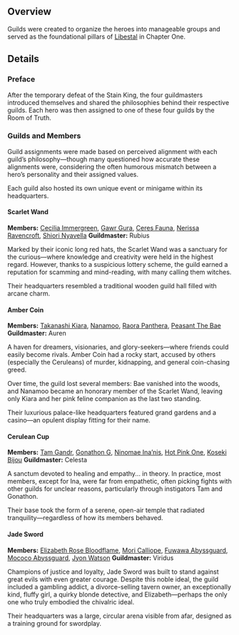 <!-- title: Guilds -->
<!-- quote: Responsible for ensuring the kingdom's peace and prosperity. -->
<!-- chapters: 0 -->
<!-- images: (Guilds Overview) --->
<!-- model: false -->

## Overview

Guilds were created to organize the heroes into manageable groups and served as the foundational pillars of [Libestal](#entry:libestal-ficta-entry) in Chapter One.

## Details

### Preface

After the temporary defeat of the Stain King, the four guildmasters introduced themselves and shared the philosophies behind their respective guilds. Each hero was then assigned to one of these four guilds by the Room of Truth.

### Guilds and Members

Guild assignments were made based on perceived alignment with each guild’s philosophy—though many questioned how accurate these alignments were, considering the often humorous mismatch between a hero’s personality and their assigned values.

Each guild also hosted its own unique event or minigame within its headquarters.

#### Scarlet Wand

**Members:** [Cecilia Immergreen](#entry:cecilia-entry), [Gawr Gura](#entry:gura-entry), [Ceres Fauna](#entry:fauna-entry), [Nerissa Ravencroft](#entry:nerissa-entry), [Shiori Nyavella](#entry:shiori-entry)
**Guildmaster:** Rubius

Marked by their iconic long red hats, the Scarlet Wand was a sanctuary for the curious—where knowledge and creativity were held in the highest regard. However, thanks to a suspicious lottery scheme, the guild earned a reputation for scamming and mind-reading, with many calling them witches.

Their headquarters resembled a traditional wooden guild hall filled with arcane charm.

#### Amber Coin

**Members:** [Takanashi Kiara](#entry:kiara-entry), [Nanamoo](#entry:mumei-entry), [Raora Panthera](#entry:raora-entry), [Peasant The Bae](#entry:bae-entry)
**Guildmaster:** Auren

A haven for dreamers, visionaries, and glory-seekers—where friends could easily become rivals. Amber Coin had a rocky start, accused by others (especially the Ceruleans) of murder, kidnapping, and general coin-chasing greed.

Over time, the guild lost several members: Bae vanished into the woods, and Nanamoo became an honorary member of the Scarlet Wand, leaving only Kiara and her pink feline companion as the last two standing.

Their luxurious palace-like headquarters featured grand gardens and a casino—an opulent display fitting for their name.

#### Cerulean Cup

**Members:** [Tam Gandr](#entry:kronii-entry), [Gonathon G](#entry:gigi-entry), [Ninomae Ina’nis](#entry:ina-entry), [Hot Pink One](#entry:irys-entry), [Koseki Bijou](#entry:bijou-entry)
**Guildmaster:** Celesta

A sanctum devoted to healing and empathy... in theory. In practice, most members, except for Ina, were far from empathetic, often picking fights with other guilds for unclear reasons, particularly through instigators Tam and Gonathon.

Their base took the form of a serene, open-air temple that radiated tranquility—regardless of how its members behaved.

#### Jade Sword

**Members:** [Elizabeth Rose Bloodflame](#entry:liz-entry), [Mori Calliope](#entry:calli-entry), [Fuwawa Abyssguard](#entry:fuwawa-entry), [Mococo Abyssguard](#entry:mococo-entry), [Jyon Watson](#entry:ame-entry)
**Guildmaster:** Viridus

Champions of justice and loyalty, Jade Sword was built to stand against great evils with even greater courage. Despite this noble ideal, the guild included a gambling addict, a divorce-selling tavern owner, an exceptionally kind, fluffy girl, a quirky blonde detective, and Elizabeth—perhaps the only one who truly embodied the chivalric ideal.

Their headquarters was a large, circular arena visible from afar, designed as a training ground for swordplay.
